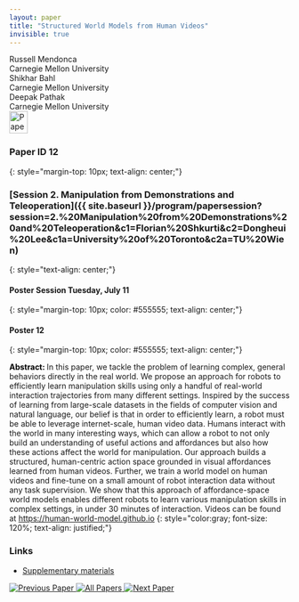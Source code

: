 ```yaml
---
layout: paper
title: "Structured World Models from Human Videos"
invisible: true
---
```

<div class="paper-authors">
<div class="paper-author-box">
    <div class="paper-author-name">Russell Mendonca</div>
    <div class="paper-author-uni">Carnegie Mellon University</div>
</div>
<div class="paper-author-box">
    <div class="paper-author-name">Shikhar Bahl</div>
    <div class="paper-author-uni">Carnegie Mellon University</div>
</div>
<div class="paper-author-box">
    <div class="paper-author-name">Deepak Pathak</div>
    <div class="paper-author-uni">Carnegie Mellon University</div>
</div>

</div><div class="paper-pdf">
<div> <a href="http://www.roboticsproceedings.org/rss19/p012.pdf"><img src="{{ site.baseurl }}/images/paper_link.png" alt="Paper Website" width = "33"  height = "40"/></a> </div>
</div>

### Paper ID 12
{: style="margin-top: 10px; text-align: center;"}

### [Session 2. Manipulation from Demonstrations and Teleoperation]({{ site.baseurl }}/program/papersession?session=2.%20Manipulation%20from%20Demonstrations%20and%20Teleoperation&c1=Florian%20Shkurti&c2=Dongheui%20Lee&c1a=University%20of%20Toronto&c2a=TU%20Wien)
{: style="text-align: center;"}

#### Poster Session Tuesday, July 11
{: style="margin-top: 10px; color: #555555; text-align: center;"}

#### Poster 12
{: style="margin-top: 10px; color: #555555; text-align: center;"}

<b style="color: black;">Abstract: </b>In this paper, we tackle the problem of learning complex, general behaviors directly in the real world. We propose an approach for robots to efficiently learn manipulation skills using only a handful of real-world interaction trajectories from many different settings. Inspired by the success of learning from large-scale datasets in the fields of computer vision and natural language, our belief is that in order to efficiently learn, a robot must be able to leverage internet-scale, human video data. Humans interact with the world in many interesting ways, which can allow a robot to not only build an understanding of useful actions and affordances but also how these actions affect the world for manipulation. Our approach builds a structured, human-centric action space grounded in visual affordances learned from human videos. Further, we train a world model on human videos and fine-tune on a small amount of robot interaction data without any task supervision. We show that this approach of affordance-space world models enables different robots to learn various manipulation skills in complex settings, in under 30 minutes of interaction. Videos can be found at https://human-world-model.github.io
{: style="color:gray; font-size: 120%; text-align: justified;"}


### Links
- [Supplementary materials](http://www.roboticsproceedings.org/rss19/p012_sup.zip)

<div class="paper-menu">
<a href="{{ site.baseurl }}/program/papers/011/"> <img src="{{ site.baseurl }}/images/previous_paper_icon.png" alt="Previous Paper" title="Previous Paper"/> </a>
<a href="{{ site.baseurl }}/program/papers"><img src="{{ site.baseurl }}/images/overview_icon.png" alt="All Papers" title="All Papers"/> </a>
<a href="{{ site.baseurl }}/program/papers/013/"> <img src="{{ site.baseurl }}/images/next_paper_icon.png" alt="Next Paper" title="Next Paper"/> </a>

</div>
